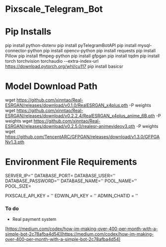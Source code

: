 # Pixscale_Telegram_Bot

# Pip Installs
pip install python-dotenv
pip install pyTelegramBotAPI
pip install mysql-connector-python
pip install opencv-python
pip install requests
pip install Pillow
pip install ffmpeg-python
pip install gfpgan
pip install tqdm
pip install torch torchvision torchaudio --extra-index-url https://download.pytorch.org/whl/cu117
pip install basicsr


# Model Download Path
wget https://github.com/xinntao/Real-ESRGAN/releases/download/v0.1.0/RealESRGAN_x4plus.pth -P weights
wget https://github.com/xinntao/Real-ESRGAN/releases/download/v0.2.2.4/RealESRGAN_x4plus_anime_6B.pth -P weights
wget https://github.com/xinntao/Real-ESRGAN/releases/download/v0.2.5.0/realesr-animevideov3.pth -P weights
wget https://github.com/TencentARC/GFPGAN/releases/download/v1.3.0/GFPGANv1.3.pth





# Environment File Requirements
SERVER_IP=''
DATABASE_PORT=
DATABASE_USER=''
DATABASE_PASSWORD=''
DATABASE_NAME=''
POOL_NAME=''
POOL_SIZE=


PIXSCALE_API_KEY = ''
EDWIN_API_KEY = ''
ADMIN_CHATID = ''



### To do

- Real payment system

[https://medium.com/codex/how-im-making-over-400-per-month-with-a-simple-bot-2c78afba4d54](https://medium.com/codex/how-im-making-over-400-per-month-with-a-simple-bot-2c78afba4d54)